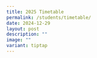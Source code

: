 ```yaml
---
title: 2025 Timetable
permalink: /students/timetable/
date: 2024-12-29
layout: post
description: ""
image: ""
variant: tiptap
---
```

